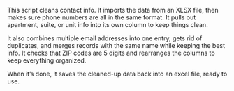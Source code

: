 This script cleans contact info. It imports the data from an XLSX file, then makes sure phone numbers are all in the same format. It pulls out apartment, suite, or unit info into its own column to keep things clean.

It also combines multiple email addresses into one entry, gets rid of duplicates, and merges records with the same name while keeping the best info. It checks that ZIP codes are 5 digits and rearranges the columns to keep everything organized.

When it’s done, it saves the cleaned-up data back into an excel file, ready to use.
